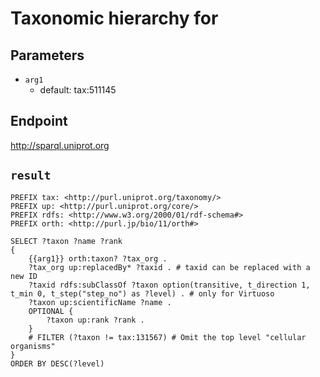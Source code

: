# Taxonomic hierarchy for

## Parameters
* `arg1`
  * default: tax:511145

## Endpoint
http://sparql.uniprot.org

## `result`

```sparql
PREFIX tax: <http://purl.uniprot.org/taxonomy/>
PREFIX up: <http://purl.uniprot.org/core/>
PREFIX rdfs: <http://www.w3.org/2000/01/rdf-schema#>
PREFIX orth: <http://purl.jp/bio/11/orth#>

SELECT ?taxon ?name ?rank
{
    {{arg1}} orth:taxon? ?tax_org .
    ?tax_org up:replacedBy* ?taxid . # taxid can be replaced with a new ID
    ?taxid rdfs:subClassOf ?taxon option(transitive, t_direction 1, t_min 0, t_step("step_no") as ?level) . # only for Virtuoso
    ?taxon up:scientificName ?name .
    OPTIONAL {
        ?taxon up:rank ?rank .
    }
    # FILTER (?taxon != tax:131567) # Omit the top level "cellular organisms"
}
ORDER BY DESC(?level)


```
